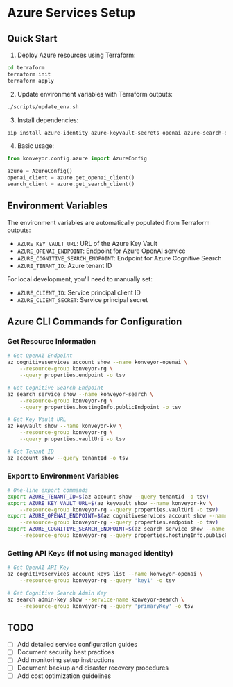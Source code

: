 # Azure Services Setup

## Quick Start

1. Deploy Azure resources using Terraform:
```bash
cd terraform
terraform init
terraform apply
```

2. Update environment variables with Terraform outputs:
```bash
./scripts/update_env.sh
```

3. Install dependencies:
```bash
pip install azure-identity azure-keyvault-secrets openai azure-search-documents
```

4. Basic usage:
```python
from konveyor.config.azure import AzureConfig

azure = AzureConfig()
openai_client = azure.get_openai_client()
search_client = azure.get_search_client()
```

## Environment Variables

The environment variables are automatically populated from Terraform outputs:
- `AZURE_KEY_VAULT_URL`: URL of the Azure Key Vault
- `AZURE_OPENAI_ENDPOINT`: Endpoint for Azure OpenAI service
- `AZURE_COGNITIVE_SEARCH_ENDPOINT`: Endpoint for Azure Cognitive Search
- `AZURE_TENANT_ID`: Azure tenant ID

For local development, you'll need to manually set:
- `AZURE_CLIENT_ID`: Service principal client ID
- `AZURE_CLIENT_SECRET`: Service principal secret

## Azure CLI Commands for Configuration

### Get Resource Information
```bash
# Get OpenAI Endpoint
az cognitiveservices account show --name konveyor-openai \
    --resource-group konveyor-rg \
    --query properties.endpoint -o tsv

# Get Cognitive Search Endpoint
az search service show --name konveyor-search \
    --resource-group konveyor-rg \
    --query properties.hostingInfo.publicEndpoint -o tsv

# Get Key Vault URL
az keyvault show --name konveyor-kv \
    --resource-group konveyor-rg \
    --query properties.vaultUri -o tsv

# Get Tenant ID
az account show --query tenantId -o tsv
```

### Export to Environment Variables
```bash
# One-line export commands
export AZURE_TENANT_ID=$(az account show --query tenantId -o tsv)
export AZURE_KEY_VAULT_URL=$(az keyvault show --name konveyor-kv \
    --resource-group konveyor-rg --query properties.vaultUri -o tsv)
export AZURE_OPENAI_ENDPOINT=$(az cognitiveservices account show --name konveyor-openai \
    --resource-group konveyor-rg --query properties.endpoint -o tsv)
export AZURE_COGNITIVE_SEARCH_ENDPOINT=$(az search service show --name konveyor-search \
    --resource-group konveyor-rg --query properties.hostingInfo.publicEndpoint -o tsv)
```

### Getting API Keys (if not using managed identity)
```bash
# Get OpenAI API Key
az cognitiveservices account keys list --name konveyor-openai \
    --resource-group konveyor-rg --query 'key1' -o tsv

# Get Cognitive Search Admin Key
az search admin-key show --service-name konveyor-search \
    --resource-group konveyor-rg --query 'primaryKey' -o tsv
```

## TODO

- [ ] Add detailed service configuration guides
- [ ] Document security best practices
- [ ] Add monitoring setup instructions
- [ ] Document backup and disaster recovery procedures
- [ ] Add cost optimization guidelines

